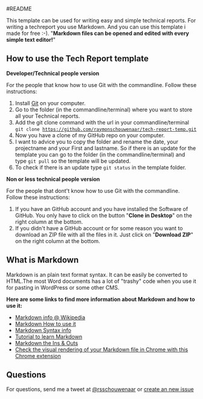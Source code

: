 #README

This template can be used for writing easy and simple technical reports. For writing a techreport you use Markdown. And you can use this template i made for free :-). "**Markdown files can be opened and edited with every simple text editor!**"

## How to use the Tech Report template
**Developer/Technical people version**

For the people that know how to use Git with the commandline. Follow these instructions:

1. Install [Git](http://git-scm.com/) on your computer.
2. Go to the folder (in the commandline/terminal) where you want to store all your Technical reports.
3. Add the git clone command with the url in your commandline/terminal
<code>git clone https://github.com/raymonschouwenaar/tech-report-temp.git</code>
4. Now you have a clone of my GitHub repo on your computer.  
5. I want to advice you to copy the folder and rename the date, your projectname and your First and lastname. So if there is an update for the template you can go to the folder (in the commandline/terminal) and type <code>git pull</code> so the template will be updated.
6. To check if there is an update type <code>git status</code> in the template folder.

**Non or less technical people version**

For the people that dont't know how to use Git with the commandline. Follow these instructions:

1. If you have an GitHub account and you have installed the Software of GitHub. You only have to click on the button "**Clone in Desktop**" on the right column at the bottom.
2. If you didn't have a GitHub account or for some reason you want to download an ZIP file with all the files in it. Just click on "**Download ZIP**" on the right column at the bottom.

## What is Markdown
Markdown is an plain text format syntax. It can be easily be converted to HTML.The most Word documents has a lot of "trashy" code when you use it for pasting in WordPress or some other CMS.

**Here are some links to find more information about Markdown and how to use it:**

- [Markdown info @ Wikipedia](http://en.wikipedia.org/wiki/Markdown)
- [Markdown How to use it](https://daringfireball.net/projects/markdown/)
- [Markdown Syntax info](https://daringfireball.net/projects/markdown/syntax)
- [Tutorial to learn Markdown](http://www.markdowntutorial.com/)
- [Markdown the Ins & Outs](http://code.tutsplus.com/tutorials/markdown-the-ins-and-outs--net-25482)
- [Check the visual rendering of your Markdown file in Chrome with this Chrome extension](https://chrome.google.com/webstore/detail/markdown-preview/jmchmkecamhbiokiopfpnfgbidieafmd)

## Questions
For questions, send me a tweet at [@rsschouwenaar](https://twitter.com/rsschouwenaar) or [create an new issue](https://github.com/raymonschouwenaar/tech-report-temp/issues)